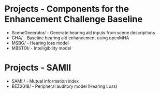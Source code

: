 # Projects - Components for the Enhancement Challenge Baseline

- SceneGenerator/ - Generate hearing aid inputs from scene descriptions
- GHA/ - Baseline hearing aid enhancement using openMHA
- MSBG/ - Hearing loss model
- MBSTOI/ - Intelligibility model

# Projects - SAMII

- SAMII/ - Mutual information index
- BEZ2018/ - Peripheral auditory model (Hearing Loss)
